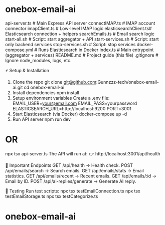 # onebox-email-ai
api-server.ts         # Main Express API server
connectIMAP.ts        # IMAP account connector
imapClient.ts         # Low-level IMAP logic
elasticsearchClient.ts# Elasticsearch connection + helpers
searchEmails.ts       # Email search logic
start-all.sh          # Script: start aggregator + API
start-services.sh     # Script: start only backend services
stop-services.sh      # Script: stop services
docker-compose.yml    # Runs Elasticsearch in Docker
index.ts              # Main entrypoint (aggregator + services)
README.md             # Project guide (this file)
.gitignore            # Ignore node_modules, logs, etc.


⚡ Setup & Installation
1. Clone the repo
git clone git@github.com:Gunnzzz-tech/onebox-email-ai.git
cd onebox-email-ai
2. Install dependencies
npm install
3. Setup environment variables
Create a .env file:
EMAIL_USER=your@email.com
EMAIL_PASS=yourpassword
ELASTICSEARCH_URL=http://localhost:9200
PORT=3001
4. Start Elasticsearch (via Docker)
docker-compose up -d
5. Run API server
npm run dev
# OR
npx tsx api-server.ts
The API will run at:
👉 http://localhost:3001/api/health

🔑 Important Endpoints
GET /api/health → Health check.
POST /api/emails/search → Search emails.
GET /api/emails/stats → Email statistics.
GET /api/emails/recent → Recent emails.
GET /api/emails/:id → Email by ID.
POST /api/ai-replies/generate → Generate AI reply.

🧪 Testing
Run test scripts:
npx tsx testEmailConnection.ts
npx tsx testEmailStorage.ts
npx tsx testCategorize.ts


# onebox-email-ai

